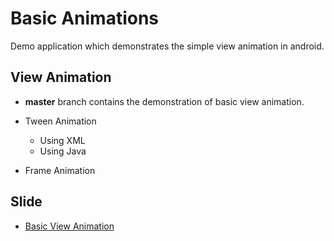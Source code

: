 # Basic Animations

Demo application which demonstrates the simple view animation in android.

## View Animation
* **master** branch contains the demonstration of basic view animation.

* Tween Animation
  * Using XML
  * Using Java
* Frame Animation

## Slide
* [Basic View Animation][1]

[1]: http://www.slideshare.net/lilmssunsyn/basic-android-animation


